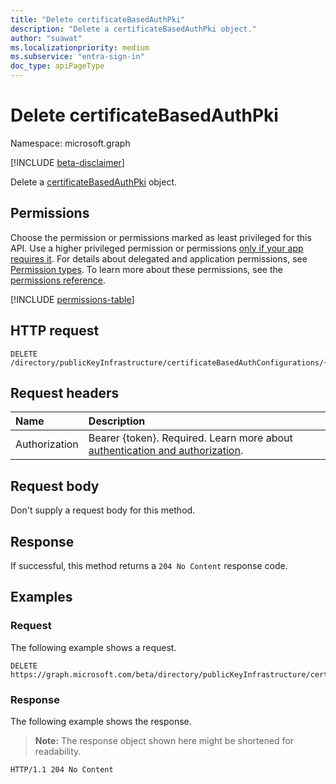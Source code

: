```yaml
---
title: "Delete certificateBasedAuthPki"
description: "Delete a certificateBasedAuthPki object."
author: "suawat"
ms.localizationpriority: medium
ms.subservice: "entra-sign-in"
doc_type: apiPageType
---
```


# Delete certificateBasedAuthPki

Namespace: microsoft.graph

[!INCLUDE [beta-disclaimer](../../includes/beta-disclaimer.md)]

Delete a [certificateBasedAuthPki](../resources/certificatebasedauthpki.md) object.

## Permissions

Choose the permission or permissions marked as least privileged for this API. Use a higher privileged permission or permissions [only if your app requires it](/graph/permissions-overview#best-practices-for-using-microsoft-graph-permissions). For details about delegated and application permissions, see [Permission types](/graph/permissions-overview#permission-types). To learn more about these permissions, see the [permissions reference](/graph/permissions-reference).

<!-- {
  "blockType": "permissions",
  "name": "publickeyinfrastructureroot-delete-certificatebasedauthconfigurations-permissions"
}
-->
[!INCLUDE [permissions-table](../includes/permissions/publickeyinfrastructureroot-delete-certificatebasedauthconfigurations-permissions.md)]

## HTTP request

<!-- {
  "blockType": "ignored"
}
-->
``` http
DELETE /directory/publicKeyInfrastructure/certificateBasedAuthConfigurations/{certificateBasedAuthPkiId}/$ref
```

## Request headers

|Name|Description|
|:---|:---|
|Authorization|Bearer {token}. Required. Learn more about [authentication and authorization](/graph/auth/auth-concepts).|

## Request body

Don't supply a request body for this method.

## Response

If successful, this method returns a `204 No Content` response code.

## Examples

### Request

The following example shows a request.
<!-- {
  "blockType": "request",
  "name": "delete_certificatebasedauthpki"
}
-->
``` http
DELETE https://graph.microsoft.com/beta/directory/publicKeyInfrastructure/certificateBasedAuthConfigurations/{certificateBasedAuthPkiId}
```


### Response

The following example shows the response.
>**Note:** The response object shown here might be shortened for readability.
<!-- {
  "blockType": "response",
  "truncated": true
}
-->
``` http
HTTP/1.1 204 No Content
```

